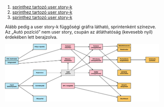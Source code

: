 1. [sprinthez tartozó user story-k](Feladatok-1.md)
2. [sprinthez tartozó user story-k](Feladatok-2.md)
3. [sprinthez tartozó user story-k](Feladatok-3.md)

Alább pedig a user story-k függőségi gráfra látható, sprintenként színezve. Az „Autó pozíció” nem user story, csupán az átláthatóság (kevesebb nyíl) érdekében lett berajzolva.

![](images/dependencies.png)
